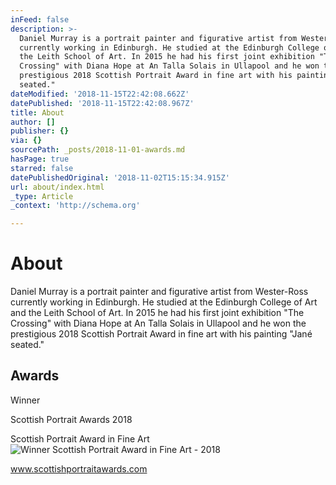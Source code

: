 ```yaml
---
inFeed: false
description: >-
  Daniel Murray is a portrait painter and figurative artist from Wester-Ross
  currently working in Edinburgh. He studied at the Edinburgh College of Art and
  the Leith School of Art. In 2015 he had his first joint exhibition "The
  Crossing" with Diana Hope at An Talla Solais in Ullapool and he won the
  prestigious 2018 Scottish Portrait Award in fine art with his painting "Jané
  seated."
dateModified: '2018-11-15T22:42:08.662Z'
datePublished: '2018-11-15T22:42:08.967Z'
title: About
author: []
publisher: {}
via: {}
sourcePath: _posts/2018-11-01-awards.md
hasPage: true
starred: false
datePublishedOriginal: '2018-11-02T15:15:34.915Z'
url: about/index.html
_type: Article
_context: 'http://schema.org'

---
```

# About

Daniel Murray is a portrait painter and figurative artist from Wester-Ross currently working in Edinburgh. He studied at the Edinburgh College of Art and the Leith School of Art. In 2015 he had his first joint exhibition "The Crossing" with Diana Hope at An Talla Solais in Ullapool and he won the prestigious 2018 Scottish Portrait Award in fine art with his painting "Jané seated."

## Awards

Winner

Scottish Portrait Awards 2018

Scottish Portrait Award in Fine Art
![Winner Scottish Portrait Award in Fine Art - 2018](https://the-grid-user-content.s3-us-west-2.amazonaws.com/a4735d84-a0d7-40ee-9f5e-032497503b85.jpg)

www.scottishportraitawards.com